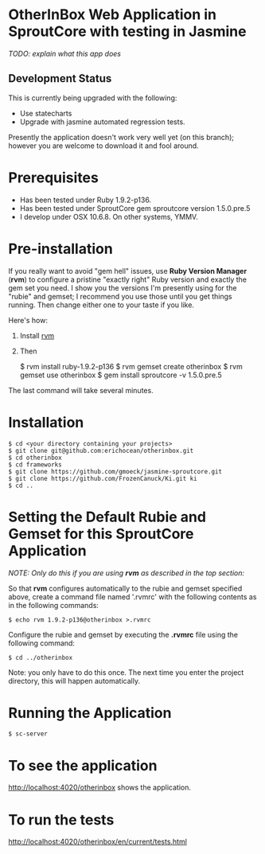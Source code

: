 # OtherInBox Web Application in SproutCore with testing in Jasmine

*TODO: explain what this app does*

## Development Status

This is currently being upgraded with the following:

- Use statecharts
- Upgrade with jasmine automated regression tests.

Presently the application doesn't work very well yet (on this branch); however you are welcome to download it and fool around.

# Prerequisites

- Has been tested under Ruby 1.9.2-p136.
- Has been tested under SproutCore gem sproutcore version 1.5.0.pre.5
- I develop under OSX 10.6.8.  On other systems, YMMV.

# Pre-installation

If you really want to avoid "gem hell" issues, use **Ruby Version Manager** (**rvm**) to configure a pristine "exactly right" Ruby version and exactly the gem set you need.  I show you the versions I'm presently using for the "rubie" and gemset; I recommend you use those until you get things running.  Then change either one to your taste if you like.

Here's how:

1. Install [rvm](https://rvm.beginrescueend.com/)
2. Then

    $ rvm install ruby-1.9.2-p136
    $ rvm gemset create otherinbox
    $ rvm gemset use otherinbox
    $ gem install sproutcore -v 1.5.0.pre.5

The last command will take several minutes.

# Installation

    $ cd <your directory containing your projects>
    $ git clone git@github.com:erichocean/otherinbox.git
    $ cd otherinbox
    $ cd frameworks
    $ git clone https://github.com/gmoeck/jasmine-sproutcore.git
    $ git clone https://github.com/FrozenCanuck/Ki.git ki
    $ cd ..

# Setting the Default Rubie and Gemset for this SproutCore Application

*NOTE: Only do this if you are using **rvm** as described in the top section:*

So that **rvm** configures automatically to the rubie and gemset specified above, create a command file named '.rvmrc' with the following contents as in the following commands:

    $ echo rvm 1.9.2-p136@otherinbox >.rvmrc

Configure the rubie and gemset by executing the **.rvmrc** file using the following command:

    $ cd ../otherinbox

Note: you only have to do this once.  The next time you enter the project directory, this will happen automatically.

# Running the Application

    $ sc-server

# To see the application

[http://localhost:4020/otherinbox](http://localhost:4020/otherinbox) shows the application.

# To run the tests

[http://localhost:4020/otherinbox/en/current/tests.html](http://localhost:4020/otherinbox/en/current/tests.html)

